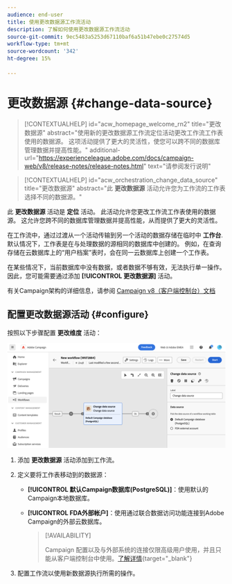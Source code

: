 ```yaml
---
audience: end-user
title: 使用更改数据源工作流活动
description: 了解如何使用更改数据源工作流活动
source-git-commit: 9ec5483a5253d67110baf6a51b47ebe0c27574d5
workflow-type: tm+mt
source-wordcount: '342'
ht-degree: 15%

---
```


# 更改数据源 {#change-data-source}

>[!CONTEXTUALHELP]
>id="acw_homepage_welcome_rn2"
>title="更改数据源"
>abstract="使用新的更改数据源工作流定位活动更改工作流工作表使用的数据源。 这项活动提供了更大的灵活性，使您可以跨不同的数据库管理数据并提高性能。"
>additional-url="https://experienceleague.adobe.com/docs/campaign-web/v8/release-notes/release-notes.html" text="请参阅发行说明"

>[!CONTEXTUALHELP]
>id="acw_orchestration_change_data_source"
>title="更改数据源"
>abstract="此 **更改数据源** 活动允许您为工作流的工作表选择不同的数据源。"

此 **更改数据源** 活动是 **定位** 活动。 此活动允许您更改工作流工作表使用的数据源。 这允许您跨不同的数据库管理数据并提高性能，从而提供了更大的灵活性。

在工作流中，通过过渡从一个活动传输到另一个活动的数据存储在临时中 **工作台**. 默认情况下，工作表是在与处理数据的源相同的数据库中创建的。 例如，在查询存储在云数据库上的“用户档案”表时，会在同一云数据库上创建一个工作表。

在某些情况下，当前数据库中没有数据，或者数据不够有效，无法执行单一操作。 因此，您可能需要通过添加 **[!UICONTROL 更改数据源]** 活动。

有关Campaign架构的详细信息，请参阅 [Campaign v8（客户端控制台）文档](https://experienceleague.adobe.com/docs/campaign/campaign-v8/config/architecture/architecture.html)

<!--

Let's say you want to send to your  VIP customers a unique offer code that they can redeem on your online store. To do this, you need to:

1. Query VIP customers on the "Profiles" table located on the Cloud database,
1. Retrieve an offer code for each targeted profile through API calls,
1. Update each profile with the assigned offer code,
1. Send an email to the profiles with their offer code.

In this situation, it is recommended to execute the offer code assignment operation on the local database, which is better suited for unitary operations. To do this, you need to add a **[!UICONTROL Change data source]** activity before the operation in order to execute it on the Campaign local database.

Before executing the operation, the working table is copied to the local database so that the operation can run there. Once done, the system detects that the profiles that we want to update are on another location. The data is therefore automatically copied back to the Cloud database where the "Profiles" table is located.
-->

## 配置更改数据源活动 {#configure}

按照以下步骤配置 **更改维度** 活动：

![](../assets/workflow-change-data-source-add.png)

1. 添加 **更改数据源** 活动添加到工作流。

1. 定义要将工作表移动到的数据源：

   * **[!UICONTROL 默认Campaign数据库(PostgreSQL)]**：使用默认的Campaign本地数据库。
   * **[!UICONTROL FDA外部帐户]**：使用通过联合数据访问功能连接到Adobe Campaign的外部云数据库。

     >[!AVAILABILITY]
     >
     >Campaign 配置以及与外部系统的连接仅限高级用户使用，并且只能从客户端控制台中使用。[了解详情](https://experienceleague.adobe.com/docs/campaign/campaign-v8/connect/fda.html?lang=zh-Hans){target="_blank"}

1. 配置工作流以使用新数据源执行所需的操作。

<!--
## Example {#example}

The workflow belows illustrates the use case detailed earlier, i.e. sending VIP customers offer codes that they can redeem on our online store.

-->
